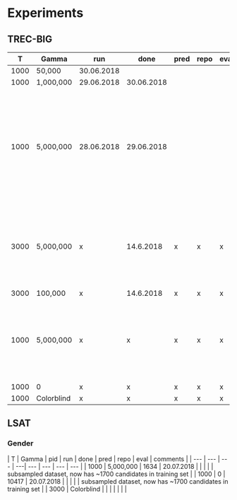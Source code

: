 # Experiments

## TREC-BIG

| T | Gamma | run | done | pred | repo | eval | comments |
| --- | --- | --- | ---| --- | --- | --- | --- |
| 1000 | 50,000 | 30.06.2018 |  |  |  |  | |
| 1000 | 1,000,000 | 29.06.2018 | 30.06.2018 |  |  |  | |
| 1000 | 5,000,000 | 28.06.2018 | 29.06.2018 |  |  |  | trying with dataset with continuous scores, using 50 queries for training, but only 200 candidates --> gamma too large, convergence looked weird |
| 3000 | 5,000,000 | x | 14.6.2018 | x | x | x | higher iterations did not make women to be distributed evenly, but also rates all women to top positions |
| 3000 | 100,000 | x | 14.6.2018 | x | x | x | |
| 1000 | 5,000,000 | x | x | x | x | x | made all women appear in top positions, super weird, trying to have better convergence |
| 1000 | 0 | x | x | x | x | x | |
| 1000 | Colorblind | x | x | x | x | x | |

## LSAT

### Gender

| T | Gamma | pid | run | done | pred | repo | eval | comments |
| --- | --- | --- | ---| --- | --- | --- | --- |
| 1000 | 5,000,000 | 1634 | 20.07.2018 | | | | | subsampled dataset, now has ~1700 candidates in training set |
| 1000 | 0 | 10417 | 20.07.2018 | | | | | subsampled dataset, now has ~1700 candidates in training set |
| 3000 | Colorblind | | | | | | |
